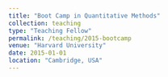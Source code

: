 ```yaml
---
title: "Boot Camp in Quantitative Methods"
collection: teaching
type: "Teaching Fellow"
permalink: /teaching/2015-bootcamp
venue: "Harvard University"
date: 2015-01-01
location: "Cambridge, USA"
---
```

